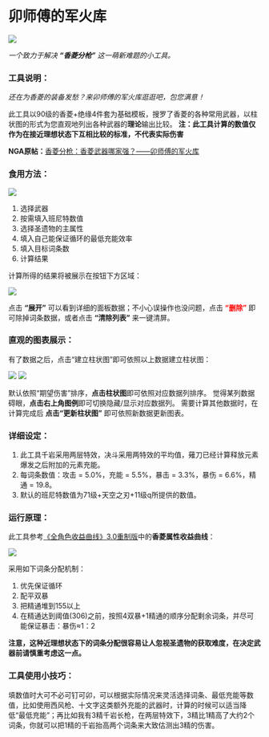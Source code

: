 # 卯师傅的军火库
<img src="./img/香菱分枪.jpg"/>

*一个致力于解决 **“香菱分枪”** 这一萌新难题的小工具。*
### 工具说明：
*还在为香菱的装备发愁？来卯师傅的军火库逛逛吧，包您满意！*

此工具以90级的香菱+绝缘4件套为基础模板，搜罗了香菱的各种常用武器，以柱状图的形式为您直观地列出各种武器的**理论**输出比较。
**注：此工具计算的数值仅作为在接近理想状态下互相比较的标准，不代表实际伤害**

**NGA原帖：**<a href="https://nga.178.com/read.php?tid=28662653">香菱分枪：香菱武器哪家强？——卯师傅的军火库</a>

### 食用方法：
<img src="./img/使用教程1.png" />

1. 选择武器
2. 按需填入班尼特数值
3. 选择圣遗物的主属性
4. 填入自己能保证循环的最低充能效率
5. 填入目标词条数
6. 计算结果

计算所得的结果将被展示在按钮下方区域：

<img src="./img/使用教程2.png" />

点击 **“展开”** 可以看到详细的面板数据；不小心误操作也没问题，点击 **<font color=red>“删除”</font>** 即可除掉词条数据，或者点击 **“清除列表”** 来一键清屏。
### 直观的图表展示：

有了数据之后，点击“建立柱状图”即可依照以上数据建立柱状图：

<img src="./img/使用教程3.png" />
<img src="./img/使用教程4.png" />

默认依照“期望伤害”排序，**点击柱状图**即可依照对应数据列排序。
觉得某列数据碍眼，**点击右上角图例**即可切换隐藏/显示对应数据列。
需要计算其他数据时，在计算完成后 **点击“更新柱状图”** 即可依照新数据更新图表。
### 详细设定：
1. 此工具千岩采用两层特效，决斗采用两特效的平均值，薙刀已经计算释放元素爆发之后附加的元素充能。
2. 每词条数值：攻击 = 5.0%，充能 = 5.5%，暴击 = 3.3%，暴伤 = 6.6%，精通 = 19.8。
3. 默认的班尼特数值为71级+天空之刃+11级q所提供的数值。

### 运行原理：
此工具参考<a href="https://nga.178.com/read.php?tid=33107048">《全角色收益曲线》3.0重制版</a>中的**香菱属性收益曲线**：

<img src="./img/香菱属性收益曲线.png"/>

采用如下词条分配机制：
1. 优先保证循环
2. 配平双暴
3. 把精通堆到155以上
4. 在精通达到阈值(306)之前，按照4双暴+1精通的顺序分配剩余词条，并尽可能保证暴击：暴伤≈1：2

**注意，这种近理想状态下的词条分配很容易让人忽视圣遗物的获取难度，在决定武器前请慎重考虑这一点。**

### 工具使用小技巧：
填数值时大可不必可钉可卯，可以根据实际情况来灵活选择词条、最低充能等数值，比如使用西风枪、十文字这类额外充能的武器时，计算的时候可以适当降低“最低充能”；再比如我有3精千岩长枪，在两层特效下，3精比1精高了大约2个词条，你就可以把1精的千岩抬高两个词条来大致估测出3精的伤害。